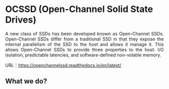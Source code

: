 # OCSSD (Open-Channel Solid State Drives)

<p align = "justify">
A new class of SSDs has been developed known as Open-Channel SSDs. Open-Channel SSDs differ from a traditional SSD in that they expose the internal parallelism of the SSD to the host and allows it manage it. This allows Open-Channel SSDs to provide three properties to the host: I/O isolation, predictable latencies, and software-defined non-volatile memory.
</p>

URL：<https://openchannelssd.readthedocs.io/en/latest/>

## What we do?

